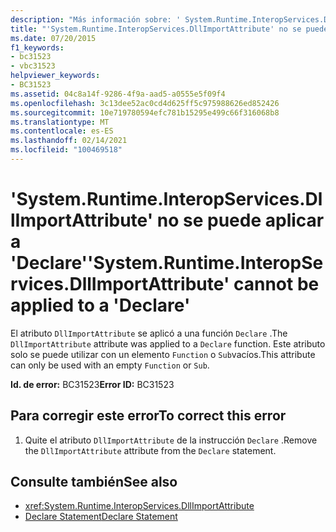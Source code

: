 ```yaml
---
description: "Más información sobre: ' System.Runtime.InteropServices.DllImportAttribute ' no se puede aplicar a ' declare '"
title: "'System.Runtime.InteropServices.DllImportAttribute' no se puede aplicar a 'Declare'"
ms.date: 07/20/2015
f1_keywords:
- bc31523
- vbc31523
helpviewer_keywords:
- BC31523
ms.assetid: 04c8a14f-9286-4f9a-aad5-a0555e5f09f4
ms.openlocfilehash: 3c13dee52ac0cd4d625ff5c975988626ed852426
ms.sourcegitcommit: 10e719780594efc781b15295e499c66f316068b8
ms.translationtype: MT
ms.contentlocale: es-ES
ms.lasthandoff: 02/14/2021
ms.locfileid: "100469518"
---
```

# <a name="systemruntimeinteropservicesdllimportattribute-cannot-be-applied-to-a-declare"></a><span data-ttu-id="ab5a5-103">'System.Runtime.InteropServices.DllImportAttribute' no se puede aplicar a 'Declare'</span><span class="sxs-lookup"><span data-stu-id="ab5a5-103">'System.Runtime.InteropServices.DllImportAttribute' cannot be applied to a 'Declare'</span></span>

<span data-ttu-id="ab5a5-104">El atributo `DllImportAttribute` se aplicó a una función `Declare` .</span><span class="sxs-lookup"><span data-stu-id="ab5a5-104">The `DllImportAttribute` attribute was applied to a `Declare` function.</span></span> <span data-ttu-id="ab5a5-105">Este atributo solo se puede utilizar con un elemento `Function` o `Sub`vacíos.</span><span class="sxs-lookup"><span data-stu-id="ab5a5-105">This attribute can only be used with an empty `Function` or `Sub`.</span></span>  
  
 <span data-ttu-id="ab5a5-106">**Id. de error:** BC31523</span><span class="sxs-lookup"><span data-stu-id="ab5a5-106">**Error ID:** BC31523</span></span>  
  
## <a name="to-correct-this-error"></a><span data-ttu-id="ab5a5-107">Para corregir este error</span><span class="sxs-lookup"><span data-stu-id="ab5a5-107">To correct this error</span></span>  
  
1. <span data-ttu-id="ab5a5-108">Quite el atributo `DllImportAttribute` de la instrucción `Declare` .</span><span class="sxs-lookup"><span data-stu-id="ab5a5-108">Remove the `DllImportAttribute` attribute from the `Declare` statement.</span></span>  
  
## <a name="see-also"></a><span data-ttu-id="ab5a5-109">Consulte también</span><span class="sxs-lookup"><span data-stu-id="ab5a5-109">See also</span></span>

- <xref:System.Runtime.InteropServices.DllImportAttribute>
- [<span data-ttu-id="ab5a5-110">Declare Statement</span><span class="sxs-lookup"><span data-stu-id="ab5a5-110">Declare Statement</span></span>](../language-reference/statements/declare-statement.md)
